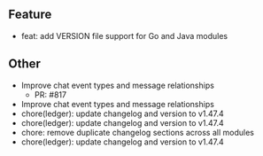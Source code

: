 ## Feature

- feat: add VERSION file support for Go and Java modules

## Other

- Improve chat event types and message relationships
   - PR: #817
- Improve chat event types and message relationships
- chore(ledger): update changelog and version to v1.47.4
- chore(ledger): update changelog and version to v1.47.4
- chore: remove duplicate changelog sections across all modules
- chore(ledger): update changelog and version to v1.47.4

